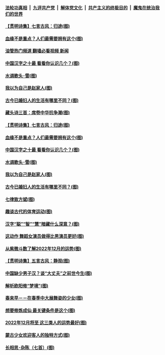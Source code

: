 ####  [法轮功真相](../../../../basic/blob/master/README.md?t=12010602) &nbsp;|&nbsp; [九评共产党](../../../../9ping.md/blob/master/README.md?t=12010602) &nbsp;|&nbsp; [解体党文化](../../../../jtdwh.md/blob/master/README.md?t=12010602)  &nbsp;|&nbsp; [共产主义的终极目的](../../../../gczydzjmd.md/blob/master/README.md?t=12010602) &nbsp;|&nbsp; [魔鬼在统治我们的世界](../../../../mgztzwmdsj.md/blob/master/README.md?t=12010602) 

#### [【贯明诗集】七言古风：归途(图)](../pages/p7/1022974.md?t=12010602) 

#### [血缘不是重点？人们最需要拥有这个(图)](../pages/p7/1022617.md?t=12010602) 

#### [油管热门频道 翻墙必看视频 新闻](http://129.146.143.75:81/youtube.html?12010602)

#### [中国汉字之十最 看看你认识几个？(图)](../pages/p7/1020314.md?t=12010602) 

#### [水调歌头･雪(图)](../pages/p7/1022865.md?t=12010602) 

#### [我以为自己是赵家人(图)](../pages/p7/1022345.md?t=12010602) 

#### [古今已婚妇人的生活有哪里不同？(图)](../pages/p7/1022332.md?t=12010602) 

#### [藏头诗三首：席卷中华抗争潮(图)](../pages/p7/1022920.md?t=12010602) 

#### [【贯明诗集】七言古风：归途(图)](../pages/p7/1022974.md?t=12010602) 

#### [血缘不是重点？人们最需要拥有这个(图)](../pages/p7/1022617.md?t=12010602) 

#### [中国汉字之十最 看看你认识几个？(图)](../pages/p7/1020314.md?t=12010602) 

#### [水调歌头･雪(图)](../pages/p7/1022865.md?t=12010602) 

#### [我以为自己是赵家人(图)](../pages/p7/1022345.md?t=12010602) 

#### [古今已婚妇人的生活有哪里不同？(图)](../pages/p7/1022332.md?t=12010602) 

#### [七律致方斌(图)](../pages/p7/1022343.md?t=12010602) 

#### [趣谈古代的体育运动(图)](../pages/p7/1022417.md?t=12010602) 

#### [汉字“聪”“智”“慧”暗藏什么深意？﻿(图)](../pages/p7/1022069.md?t=12010602) 

#### [这动作 舞蹈女演员做得比男演员更好(图)](../pages/p7/1022369.md?t=12010602) 

#### [从紫微斗数了解2022年12月的运势(图)](../pages/p7/1022464.md?t=12010602) 

#### [【贯明诗集】五言古风：静观(图)](../pages/p7/1022758.md?t=12010602) 

#### [中国缺少男子汉？谈“大丈夫”之前世今生(图)](../pages/p7/1022616.md?t=12010602) 

#### [解析欧阳修“梦境”(图)](../pages/p7/1022302.md?t=12010602) 

#### [春来早－－在春季中大展舞姿的少女(图)](../pages/p7/1019896.md?t=12010602) 

#### [想要修炼成仙 最关键条件是这个(图)](../pages/p7/1022550.md?t=12010602) 

#### [2022年12月将至 这三类人的运势最好(图)](../pages/p7/1022435.md?t=12010602) 

#### [蒙古少女欢迎客人的独特方式(图)](../pages/p7/1019894.md?t=12010602) 

#### [长相思･杂陈（七首）(图)](../pages/p7/1022587.md?t=12010602) 

<img src='http://gfw-breaker.win/goodnews/indexes/p7.md' width='0px' height='0px'/>
